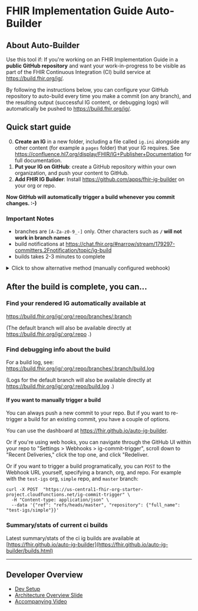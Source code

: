 # FHIR Implementation Guide Auto-Builder

## About Auto-Builder

Use this tool if: If you're working on an FHIR Implementation Guide in a **public GitHub repository** and want your work-in-progress to be visible as part of the FHIR Continuous Integration (CI) build service at https://build.fhir.org/ig/.

By following the instructions below, you can configure your GitHub repository to auto-build every time you make a commit (on any branch), and the resulting output (successful IG content, or debugging logs) will automatically be pushed to https://build.fhir.org/ig/.

## Quick start guide

0. **Create an IG** in a new folder, including a file called `ig.ini` alongside any other content (for example a `pages` folder) that your IG requires. See https://confluence.hl7.org/display/FHIR/IG+Publisher+Documentation for full documentation.
1. **Put your IG on GitHub**: create a GitHub repository within your own organization, and push your content to GitHub.
2. **Add FHIR IG Builder**: Install https://github.com/apps/fhir-ig-builder on your org or repo. 

**Now GitHub will automatically trigger a build whenever you commit changes. :-)**

### Important Notes
* branches are `[A-Za-z0-9_-]` only. Other characters such as **`/` will not work in branch names**
* build notifications at https://chat.fhir.org/#narrow/stream/179297-committers.2Fnotification/topic/ig-build
* builds takes 2-3 minutes to complete

<details>
  <summary>Click to show alternative method (manually configured webhook)</summary>
In your repo, click "Settings", then "Webhooks & Services", then "Add Webhook"
Enter a URL of `https://us-central1-fhir-org-starter-project.cloudfunctions.net/ig-commit-trigger`
Choose "Content type" of `application/json`
Accept the default (blank) "secret".
Choose "Just the push event" as your trigger
Click "Add webhook".
Note: first webhook call will of type `ping` and will fail. That is (currently) OK. Once you make a commit and a push, a call of type `push` will be made and that should be successful if your setup is correct.

</details>



## After the build is complete, you can...

### Find your rendered IG automatically available at

https://build.fhir.org/ig/:org/:repo/branches/:branch

(The default branch will also be available directly at https://build.fhir.org/ig/:org/:repo .)

### Find debugging info about the build

For a build log, see:
https://build.fhir.org/ig/:org/:repo/branches/:branch/build.log

(Logs for the default branch will also be available directly at https://build.fhir.org/ig/:org/:repo/build.log .)

#### If you want to manually trigger a build

You can always push a new commit to your repo. But if you want to re-trigger a build for an existing commit, you have a couple of options.

You can use the dashboard at https://fhir.github.io/auto-ig-builder.

Or if you're using web hooks, you can navigate through the GitHub UI within your repo to "Settings > Webhooks > ig-commit-trigger", scroll down to "Recent Deliveries," click the top one, and click "Redeliver.

Or if you want to trigger a build programatically, you can `POST` to the Webhook URL yourself, specifying a branch, org, and repo. For example with the `test-igs` org, `simple` repo, and `master` branch:

```
curl -X POST  "https://us-central1-fhir-org-starter-project.cloudfunctions.net/ig-commit-trigger" \
  -H "Content-type: application/json" \
  --data '{"ref": "refs/heads/master", "repository": {"full_name": "test-igs/simple"}}'
```

### Summary/stats of current ci builds
Latest summary/stats of the ci ig builds are available at [https://fhir.github.io/auto-ig-builder](https://fhir.github.io/auto-ig-builder/builds.html)


---

## Developer Overview

* [Dev Setup](./k8s/dev-setup.md)
* [Architecture Overview Slide](https://docs.google.com/presentation/d/12JykZwSdQ1pwSuzP2fGZSXr3jYMmvEcwVgNAy3dWr_U/present)
* [Accompanying Video](https://youtu.be/VVbF1O4pgQA)
